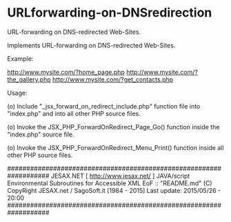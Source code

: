 # URLforwarding-on-DNSredirection

URL-forwarding on DNS-redirected Web-Sites.

Implements URL-forwarding on DNS-redirected Web-Sites.

Example:

http://www.mysite.com/?home_page.php
http://www.mysite.com/?the_gallery.php
http://www.mysite.com/?get_contacts.php

Usage:

(o) Include "_jsx_forward_on_redirect_include.php" function file
    into "index.php" and into all other PHP source files.

(o) Invoke the JSX_PHP_ForwardOnRedirect_Page_Go() function
    inside the "index.php" source file.

(o) Invoke the JSX_PHP_ForwardOnRedirect_Menu_Print() function
    inside all other PHP source files.


###################################################################
 JESAX.NET [ http://www.jesax.net/ ] 
 JAVA/script Environmental Subroutines for Accessible XML 
 EoF :: "README.md"
 (C) CopyRight JESAX.net / SagoSoft.it [1984 - 2015] 
 Last update: 2015/05/26 - 20:00 
###################################################################

